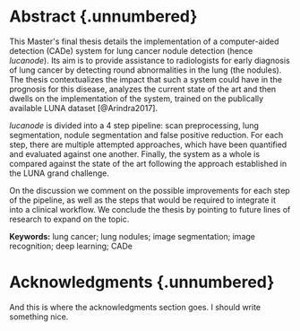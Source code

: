 # Abstract  {.unnumbered}

This Master's final thesis details the implementation of a computer-aided detection (CADe) system for lung cancer nodule  detection (hence *lucanode*). Its aim is to provide assistance to radiologists for early diagnosis of lung cancer by detecting round abnormalities in the lung (the nodules). The thesis contextualizes the impact that such a system could have in the prognosis for this disease, analyzes the current state of the art and then dwells on the implementation of the system, trained on the publically available LUNA dataset \[@Arindra2017\].

*lucanode* is divided into a 4 step pipeline: scan preprocessing, lung segmentation, nodule segmentation and false positive reduction. For each step, there are multiple attempted approaches, which have been quantified and evaluated against one another. Finally, the system as a whole is compared against the state of the art following the approach established in the LUNA grand challenge.

On the discussion we comment on the possible improvements for each step of the pipeline, as well as the steps that would be required to integrate it into a clinical workflow. We conclude the thesis by pointing to future lines of research to expand on the topic.

**Keywords:** lung cancer; lung nodules; image segmentation; image recognition; deep learning; CADe


# Acknowledgments  {.unnumbered}
And this is where the acknowledgments section goes. I should write something nice.

